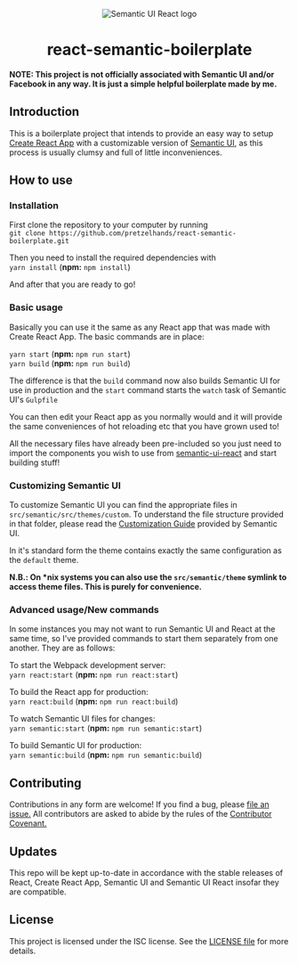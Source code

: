 <p align="center">
    <img src="https://react.semantic-ui.com/logo.png" alt="Semantic UI React logo" align="center">
</p>

<h1 align="center">react-semantic-boilerplate</h1>

**NOTE: This project is not officially associated with Semantic UI and/or Facebook in any way. It is just a simple helpful boilerplate made by me.**

## Introduction

This is a boilerplate project that intends to provide an easy way to setup [Create React App](https://github.com/facebookincubator/create-react-app) with a customizable version of [Semantic UI](https://semantic-ui.com/), as this process is usually clumsy and full of little inconveniences.

## How to use

### Installation

First clone the repository to your computer by running  
`git clone https://github.com/pretzelhands/react-semantic-boilerplate.git`

Then you need to install the required dependencies with  
`yarn install` (**npm:** `npm install`)

And after that you are ready to go!

### Basic usage

Basically you can use it the same as any React app that was made with Create React App. The basic commands are in place:

`yarn start` (**npm:** `npm run start`)  
`yarn build` (**npm:** `npm run build`)

The difference is that the `build` command now also builds Semantic UI for use in production and the `start` command starts the `watch` task of Semantic UI's `Gulpfile`

You can then edit your React app as you normally would and it will provide the same conveniences of hot reloading etc that you have grown used to!

All the necessary files have already been pre-included so you just need to import the components you wish to use from [semantic-ui-react](https://react.semantic-ui.com) and start building stuff!

### Customizing Semantic UI

To customize Semantic UI you can find the appropriate files in `src/semantic/src/themes/custom`. To understand the file structure provided in that folder, please read the [Customization Guide](http://learnsemantic.com/developing/customizing.html) provided by Semantic UI.

In it's standard form the theme contains exactly the same configuration as the `default` theme.

**N.B.: On \*nix systems you can also use the `src/semantic/theme` symlink to access theme files. This is purely for convenience.**

### Advanced usage/New commands

In some instances you may not want to run Semantic UI and React at the same time, so I've provided commands to start them separately from one another. They are as follows:

To start the Webpack development server:  
`yarn react:start` (**npm:** `npm run react:start`)

To build the React app for production:  
`yarn react:build` (**npm:** `npm run react:build`)

To watch Semantic UI files for changes:  
`yarn semantic:start` (**npm:** `npm run semantic:start`)

To build Semantic UI for production:  
`yarn semantic:build` (**npm:** `npm run semantic:build`)

## Contributing

Contributions in any form are welcome! If you find a bug, please [file an issue.](https://github.com/pretzelhands/react-semantic-boilerplate/issues) All contributors are asked to abide by the rules of the [Contributor Covenant.](./CODE_OF_CONDUCT.md)

## Updates

This repo will be kept up-to-date in accordance with the stable releases of React, Create React App, Semantic UI and Semantic UI React insofar they are compatible. 

## License

This project is licensed under the ISC license. See the [LICENSE file](./LICENSE.md) for more details.
